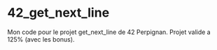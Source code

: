 # 42_get_next_line

Mon code pour le projet get_next_line de 42 Perpignan. Projet valide a 125% (avec les bonus).
